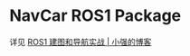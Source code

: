 # NavCar ROS1 Package

详见 [ROS1 建图和导航实战 \| 小强的博客](https://wsxq2.55555.io/blog/2025/06/26/ROS%E5%BB%BA%E5%9B%BE%E5%92%8C%E5%AF%BC%E8%88%AA%E5%AE%9E%E6%88%98/)